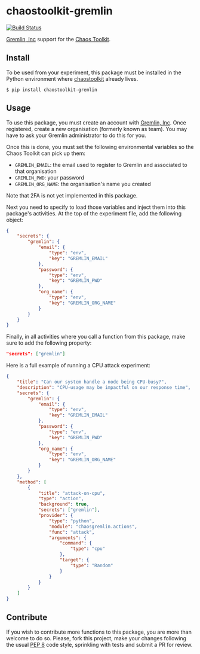 # chaostoolkit-gremlin

[![Build Status](https://travis-ci.org/chaostoolkit/chaostoolkit-gremlin.svg?branch=master)](https://travis-ci.org/chaostoolkit/chaostoolkit-gremlin)

[Gremlin, Inc][gremlin] support for the [Chaos Toolkit][chaostoolkit].

[gremlin]: https://gremlininc.com/
[chaostoolkit]: http://chaostoolkit.org/

## Install

To be used from your experiment, this package must be installed in the Python
environment where [chaostoolkit][] already lives.

[chaostoolkit]: https://github.com/chaostoolkit/chaostoolkit

```
$ pip install chaostoolkit-gremlin
```

## Usage

To use this package, you must create an account with [Gremlin, Inc][gremlin].
Once registered, create a new organisation (formerly known as team). You may
have to ask your Gremlin administrator to do this for you.

Once this is done, you must set the following environmental variables
so the Chaos Toolkit can pick up them:

* `GREMLIN_EMAIL`: the email used to register to Gremlin and associated to that
  organisation
* `GREMLIN_PWD`: your password
* `GREMLIN_ORG_NAME`: the organisation's name you created

Note that 2FA is not yet implemented in this package.

Next you need to specify to load those
variables and inject them into this package's activities. At the top of the
experiment file, add the following object:

```json
{
    "secrets": {
        "gremlin": {
            "email": {
                "type": "env",
                "key": "GREMLIN_EMAIL"
            },
            "password": {
                "type": "env",
                "key": "GREMLIN_PWD"
            },
            "org_name": {
                "type": "env",
                "key": "GREMLIN_ORG_NAME"
            }
        }
    }
}
```

Finally, in all activities where you call a function from this package, make
sure to add the following property:

```json
"secrets": ["gremlin"]
```

Here is a full example of running a CPU attack experiment:

```json
{
    "title": "Can our system handle a node being CPU-busy?",
    "description": "CPU-usage may be impactful on our response time",
    "secrets": {
        "gremlin": {
            "email": {
                "type": "env",
                "key": "GREMLIN_EMAIL"
            },
            "password": {
                "type": "env",
                "key": "GREMLIN_PWD"
            },
            "org_name": {
                "type": "env",
                "key": "GREMLIN_ORG_NAME"
            }
        }
    },
    "method": [
        {
            "title": "attack-on-cpu",
            "type": "action",
            "background": true,
            "secrets": ["gremlin"],
            "provider": {
                "type": "python",
                "module": "chaosgremlin.actions",
                "func": "attack",
                "arguments": {
                    "command": {
                        "type": "cpu"
                    },
                    "target": {
                        "type": "Random"
                    }
                }
            }
        }
    ]
}
```

## Contribute

If you wish to contribute more functions to this package, you are more than
welcome to do so. Please, fork this project, make your changes following the
usual [PEP 8][pep8] code style, sprinkling with tests and submit a PR for
review.

[pep8]: https://pycodestyle.readthedocs.io/en/latest/
